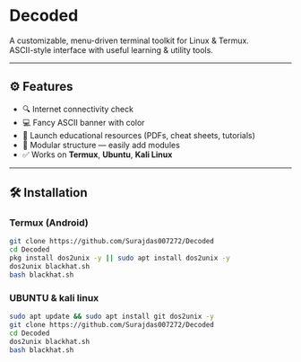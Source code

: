 # Decoded

A customizable, menu-driven terminal toolkit for Linux & Termux.  
ASCII-style interface with useful learning & utility tools.

---

## ⚙️ Features
- 🔍 Internet connectivity check
- 💻 Fancy ASCII banner with color
- 📂 Launch educational resources (PDFs, cheat sheets, tutorials)
- 🔁 Modular structure — easily add modules
- ✅ Works on **Termux**, **Ubuntu**, **Kali Linux**

---

## 🛠️ Installation

### Termux (Android)
```bash
git clone https://github.com/Surajdas007272/Decoded
cd Decoded
pkg install dos2unix -y || sudo apt install dos2unix -y
dos2unix blackhat.sh
bash blackhat.sh
```
### UBUNTU & kali linux

```bash
sudo apt update && sudo apt install git dos2unix -y
git clone https://github.com/Surajdas007272/Decoded
cd Decoded
dos2unix blackhat.sh
bash blackhat.sh
```
